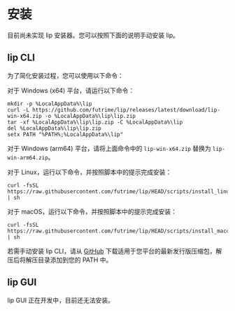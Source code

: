 # 安装

目前尚未实现 lip 安装器。您可以按照下面的说明手动安装 lip。

## lip CLI

为了简化安装过程，您可以使用以下命令：

对于 Windows (x64) 平台，请运行以下命令：
  
```shell
mkdir -p %LocalAppData%\lip
curl -L https://github.com/futrime/lip/releases/latest/download/lip-win-x64.zip -o %LocalAppData%\lip\lip.zip
tar -xf %LocalAppData%\lip\lip.zip -C %LocalAppData%\lip
del %LocalAppData%\lip\lip.zip
setx PATH "%PATH%;%LocalAppData%\lip"
```

对于 Windows (arm64) 平台，请将上面命令中的 `lip-win-x64.zip` 替换为 `lip-win-arm64.zip`。

对于 Linux，运行以下命令，并按照脚本中的提示完成安装：
  
```shell
curl -fsSL https://raw.githubusercontent.com/futrime/lip/HEAD/scripts/install_linux.sh | sh
```

对于 macOS，运行以下命令，并按照脚本中的提示完成安装：
  
```shell
curl -fsSL https://raw.githubusercontent.com/futrime/lip/HEAD/scripts/install_macos.sh | sh
```

若需手动安装 lip CLI，请从 [GitHub](https://github.com/futrime/lip/releases/latest) 下载适用于您平台的最新发行版压缩包，解压后将解压目录添加到您的 PATH 中。

## lip GUI

lip GUI 正在开发中，目前还无法安装。
